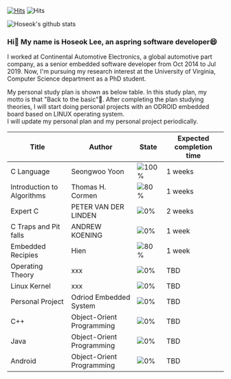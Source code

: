 [![Hits](https://hits.seeyoufarm.com/api/count/incr/badge.svg?url=https%3A%2F%2Fgithub.com%2FBravoHoseok&count_bg=%2379C83D&title_bg=%23555555&icon=&icon_color=%23E7E7E7&title=hits&edge_flat=false)](https://hits.seeyoufarm.com)
![Hits](https://img.shields.io/github/followers/harimkang?label=Follow)

![Hoseok's github stats](https://github-readme-stats.vercel.app/api?username=BravoHoseok&show_icons=true)

### Hi👋 My name is Hoseok Lee, an aspring software developer😄
I worked at Continental Automotive Electronics, a global automotive part company, as a senior embedded software developer from Oct 2014 to Jul 2019.
Now, I'm pursuing my research interest at the University of Virginia, Computer Science department as a PhD student.

My personal study plan is shown as below table. In this study plan, my motto is that "Back to the basic"🌱.
After completing the plan studying theories, I will start doing personal projects with an ODROID embedded board based on LINUX operating system.  
I will update my personal plan and my personal project periodically.


| Title | Author | State | Expected completion time |
| ------ | ------ | ------ | ------ |
| C Language | Seongwoo Yoon | ![100%](https://progress-bar.dev/0/?width=200&title=NotStart) | 1 weeks |
| Introduction to Algorithms | Thomas H. Cormen | ![80%](https://progress-bar.dev/0/?width=200&title=NotStart) | 1 weeks |
| Expert C | PETER VAN DER LINDEN | ![0%](https://progress-bar.dev/0/?width=200&title=NotStart) | 2 weeks |
| C Traps and Pit falls | ANDREW KOENING | ![0%](https://progress-bar.dev/0/?width=200&title=NotStart) | 1 week |
| Embedded Recipies | Hien | ![80%](https://progress-bar.dev/0/?width=200&title=NotStart) | 1 week |
| Operating Theory | xxx | ![0%](https://progress-bar.dev/0/?width=200&title=NotStart) | TBD |
| Linux Kernel | xxx | ![0%](https://progress-bar.dev/0/?width=200&title=NotStart) | TBD |
| Personal Project | Odriod Embedded System | ![0%](https://progress-bar.dev/0/?width=200&title=NotStart) | TBD |
| C++ | Object-Orient Programming | ![0%](https://progress-bar.dev/0/?width=200&title=NotStart) | TBD |
| Java | Object-Orient Programming | ![0%](https://progress-bar.dev/0/?width=200&title=NotStart) | TBD |
| Android | Object-Orient Programming | ![0%](https://progress-bar.dev/0/?width=200&title=NotStart) | TBD |


<!-- [![Top Langs](https://github-readme-stats.vercel.app/api/top-langs/?username=BravoHoseok&langs_count=8)](https://github.com/BravoHoseok/github-readme-stats) -->


<!--
**BravoHoseok/BravoHoseok** is a ✨ _special_ ✨ repository because its `README.md` (this file) appears on your GitHub profile.

Here are some ideas to get you started:

- 🔭 I’m currently working on ...
- 🌱 I’m currently learning ...
- 👯 I’m looking to collaborate on ...
- 🤔 I’m looking for help with ...
- 💬 Ask me about ...
- 📫 How to reach me: ...
- 😄 Pronouns: ...
- ⚡ Fun fact: ...
-->
